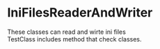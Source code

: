 # IniFilesReaderAndWriter
These classes can read and wirte ini files  
TestClass includes method that check classes.
